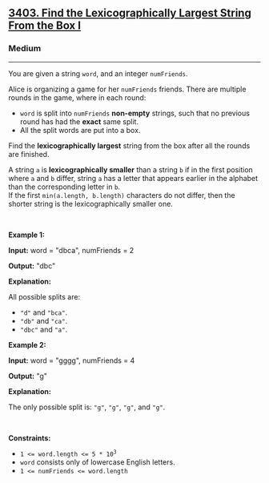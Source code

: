 <h2><a href="https://leetcode.com/problems/find-the-lexicographically-largest-string-from-the-box-i/">3403. Find the Lexicographically Largest String From the Box I</a></h2><h3>Medium</h3><hr><p>You are given a string <code>word</code>, and an integer <code>numFriends</code>.</p>

<p>Alice is organizing a game for her <code>numFriends</code> friends. There are multiple rounds in the game, where in each round:</p>

<ul>
	<li><code>word</code> is split into <code>numFriends</code> <strong>non-empty</strong> strings, such that no previous round has had the <strong>exact</strong> same split.</li>
	<li>All the split words are put into a box.</li>
</ul>

<p>Find the <strong>lexicographically largest</strong> string from the box after all the rounds are finished.</p>

<p>A string <code>a</code> is <strong>lexicographically smaller</strong> than a string <code>b</code> if in the first position where <code>a</code> and <code>b</code> differ, string <code>a</code> has a letter that appears earlier in the alphabet than the corresponding letter in <code>b</code>.<br />
If the first <code>min(a.length, b.length)</code> characters do not differ, then the shorter string is the lexicographically smaller one.</p>

<p>&nbsp;</p>
<p><strong class="example">Example 1:</strong></p>

<div class="example-block">
<p><strong>Input:</strong> <span class="example-io">word = &quot;dbca&quot;, numFriends = 2</span></p>

<p><strong>Output:</strong> <span class="example-io">&quot;dbc&quot;</span></p>

<p><strong>Explanation:</strong>&nbsp;</p>

<p>All possible splits are:</p>

<ul>
	<li><code>&quot;d&quot;</code> and <code>&quot;bca&quot;</code>.</li>
	<li><code>&quot;db&quot;</code> and <code>&quot;ca&quot;</code>.</li>
	<li><code>&quot;dbc&quot;</code> and <code>&quot;a&quot;</code>.</li>
</ul>
</div>

<p><strong class="example">Example 2:</strong></p>

<div class="example-block">
<p><strong>Input:</strong> <span class="example-io">word = &quot;gggg&quot;, numFriends = 4</span></p>

<p><strong>Output:</strong> <span class="example-io">&quot;g&quot;</span></p>

<p><strong>Explanation:</strong>&nbsp;</p>

<p>The only possible split is: <code>&quot;g&quot;</code>, <code>&quot;g&quot;</code>, <code>&quot;g&quot;</code>, and <code>&quot;g&quot;</code>.</p>
</div>

<p>&nbsp;</p>
<p><strong>Constraints:</strong></p>

<ul>
	<li><code>1 &lt;= word.length &lt;= 5&nbsp;* 10<sup>3</sup></code></li>
	<li><code>word</code> consists only of lowercase English letters.</li>
	<li><code>1 &lt;= numFriends &lt;= word.length</code></li>
</ul>
